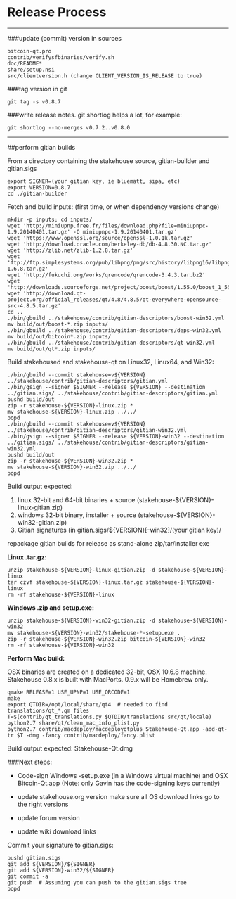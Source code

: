 Release Process
====================

* * *

###update (commit) version in sources


	bitcoin-qt.pro
	contrib/verifysfbinaries/verify.sh
	doc/README*
	share/setup.nsi
	src/clientversion.h (change CLIENT_VERSION_IS_RELEASE to true)

###tag version in git

	git tag -s v0.8.7

###write release notes. git shortlog helps a lot, for example:

	git shortlog --no-merges v0.7.2..v0.8.0

* * *

##perform gitian builds

 From a directory containing the stakehouse source, gitian-builder and gitian.sigs
  
	export SIGNER=(your gitian key, ie bluematt, sipa, etc)
	export VERSION=0.8.7
	cd ./gitian-builder

 Fetch and build inputs: (first time, or when dependency versions change)

	mkdir -p inputs; cd inputs/
	wget 'http://miniupnp.free.fr/files/download.php?file=miniupnpc-1.9.20140401.tar.gz' -O miniupnpc-1.9.20140401.tar.gz'
	wget 'https://www.openssl.org/source/openssl-1.0.1k.tar.gz'
	wget 'http://download.oracle.com/berkeley-db/db-4.8.30.NC.tar.gz'
	wget 'http://zlib.net/zlib-1.2.8.tar.gz'
	wget 'ftp://ftp.simplesystems.org/pub/libpng/png/src/history/libpng16/libpng-1.6.8.tar.gz'
	wget 'http://fukuchi.org/works/qrencode/qrencode-3.4.3.tar.bz2'
	wget 'http://downloads.sourceforge.net/project/boost/boost/1.55.0/boost_1_55_0.tar.bz2'
	wget 'http://download.qt-project.org/official_releases/qt/4.8/4.8.5/qt-everywhere-opensource-src-4.8.5.tar.gz'
	cd ..
	./bin/gbuild ../stakehouse/contrib/gitian-descriptors/boost-win32.yml
	mv build/out/boost-*.zip inputs/
	./bin/gbuild ../stakehouse/contrib/gitian-descriptors/deps-win32.yml
	mv build/out/bitcoin*.zip inputs/
	./bin/gbuild ../stakehouse/contrib/gitian-descriptors/qt-win32.yml
	mv build/out/qt*.zip inputs/

 Build stakehoused and stakehouse-qt on Linux32, Linux64, and Win32:
  
	./bin/gbuild --commit stakehouse=v${VERSION} ../stakehouse/contrib/gitian-descriptors/gitian.yml
	./bin/gsign --signer $SIGNER --release ${VERSION} --destination ../gitian.sigs/ ../stakehouse/contrib/gitian-descriptors/gitian.yml
	pushd build/out
	zip -r stakehouse-${VERSION}-linux.zip *
	mv stakehouse-${VERSION}-linux.zip ../../
	popd
	./bin/gbuild --commit stakehouse=v${VERSION} ../stakehouse/contrib/gitian-descriptors/gitian-win32.yml
	./bin/gsign --signer $SIGNER --release ${VERSION}-win32 --destination ../gitian.sigs/ ../stakehouse/contrib/gitian-descriptors/gitian-win32.yml
	pushd build/out
	zip -r stakehouse-${VERSION}-win32.zip *
	mv stakehouse-${VERSION}-win32.zip ../../
	popd

  Build output expected:

  1. linux 32-bit and 64-bit binaries + source (stakehouse-${VERSION}-linux-gitian.zip)
  2. windows 32-bit binary, installer + source (stakehouse-${VERSION}-win32-gitian.zip)
  3. Gitian signatures (in gitian.sigs/${VERSION}[-win32]/(your gitian key)/

repackage gitian builds for release as stand-alone zip/tar/installer exe

**Linux .tar.gz:**

	unzip stakehouse-${VERSION}-linux-gitian.zip -d stakehouse-${VERSION}-linux
	tar czvf stakehouse-${VERSION}-linux.tar.gz stakehouse-${VERSION}-linux
	rm -rf stakehouse-${VERSION}-linux

**Windows .zip and setup.exe:**

	unzip stakehouse-${VERSION}-win32-gitian.zip -d stakehouse-${VERSION}-win32
	mv stakehouse-${VERSION}-win32/stakehouse-*-setup.exe .
	zip -r stakehouse-${VERSION}-win32.zip bitcoin-${VERSION}-win32
	rm -rf stakehouse-${VERSION}-win32

**Perform Mac build:**

  OSX binaries are created on a dedicated 32-bit, OSX 10.6.8 machine.
  Stakehouse 0.8.x is built with MacPorts.  0.9.x will be Homebrew only.

	qmake RELEASE=1 USE_UPNP=1 USE_QRCODE=1
	make
	export QTDIR=/opt/local/share/qt4  # needed to find translations/qt_*.qm files
	T=$(contrib/qt_translations.py $QTDIR/translations src/qt/locale)
	python2.7 share/qt/clean_mac_info_plist.py
	python2.7 contrib/macdeploy/macdeployqtplus Stakehouse-Qt.app -add-qt-tr $T -dmg -fancy contrib/macdeploy/fancy.plist

 Build output expected: Stakehouse-Qt.dmg

###Next steps:

* Code-sign Windows -setup.exe (in a Windows virtual machine) and
  OSX Bitcoin-Qt.app (Note: only Gavin has the code-signing keys currently)

* update stakehouse.org version
  make sure all OS download links go to the right versions

* update forum version

* update wiki download links

Commit your signature to gitian.sigs:

	pushd gitian.sigs
	git add ${VERSION}/${SIGNER}
	git add ${VERSION}-win32/${SIGNER}
	git commit -a
	git push  # Assuming you can push to the gitian.sigs tree
	popd

